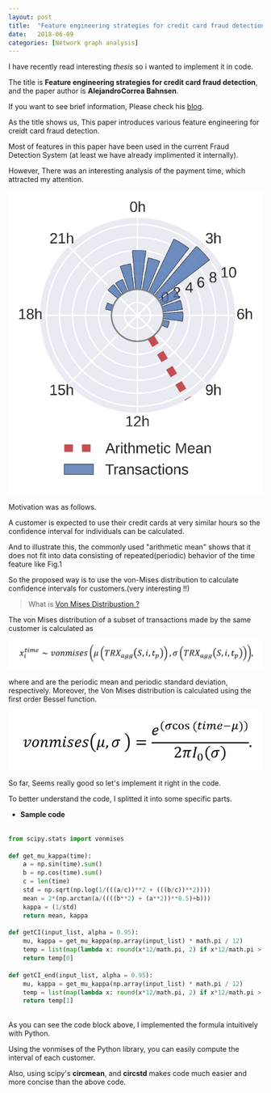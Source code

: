 ```yaml
---
layout: post
title:  "Feature engineering strategies for credit card fraud detection"
date:   2018-06-09
categories: [Network graph analysis]
---
```


I have recently read interesting *thesis* so i wanted to implement it in code.

The title is **Feature engineering strategies for credit card fraud detection**, and the paper author is **AlejandroCorrea Bahnsen**.

If you want to see brief information, Please check his [blog](https://blog.easysol.net/feature-engineering-for-fraud-detection/).

As the title shows us, This paper introduces various feature engineering for creidt card fraud detection.

Most of features in this paper have been used in the current Fraud Detection System (at least we have already implimented it internally).

However, There was an interesting analysis of the payment time, which attracted my attention.

![screenshot_1](/static/img/PeriodicTime1.png)

Motivation was as follows. 

A customer is expected to use their credit cards at very similar hours so the confidence interval for individuals can be calculated.

And to illustrate this, the commonly used "arithmetic mean" shows that it does not fit into data consisting of repeated(periodic) behavior of the time feature like Fig.1 


So the proposed way is to use the von-Mises distribution to calculate confidence intervals for customers.(very interesting !!)

> What is [Von Mises Distribustion ?](https://en.wikipedia.org/wiki/Von_Mises_distribution) 

The von Mises distribution of a subset of transactions made by the same customer is calculated as

![screenshot_2](/static/img/PeriodicTime-Formula2.png)

where and are the periodic mean and periodic standard deviation, respectively. Moreover, the Von Mises distribution is calculated using the first order Bessel function.

![screenshot_2](/static/img/PeriodicTime-Formula3.png)

So far, Seems really good so let's implement it right in the code.

To better understand the code, I splitted it into some specific parts.

+ **Sample code**

~~~python

from scipy.stats import vonmises

def get_mu_kappa(time):
    a = np.sin(time).sum()
    b = np.cos(time).sum()
    c = len(time)
    std = np.sqrt(np.log(1/(((a/c))**2 + (((b/c))**2))))
    mean = 2*(np.arctan(a/((((b**2) + (a**2))**0.5)+b)))
    kappa = (1/std)
    return mean, kappa
    
def getCI(input_list, alpha = 0.95):
    mu, kappa = get_mu_kappa(np.array(input_list) * math.pi / 12)
    temp = list(map(lambda x: round(x*12/math.pi, 2) if x*12/math.pi > 0 else round(x*12/math.pi, 2) + 24, vonmises.interval(alpha, kappa, loc=mu, scale=1)))
    return temp[0]

def getCI_end(input_list, alpha = 0.95):
    mu, kappa = get_mu_kappa(np.array(input_list) * math.pi / 12)
    temp = list(map(lambda x: round(x*12/math.pi, 2) if x*12/math.pi > 0 else round(x*12/math.pi, 2) + 24, vonmises.interval(alpha, kappa, loc=mu, scale=1)))
    return temp[1]    
    
~~~

As you can see the code block above, I implemented the formula intuitively with Python.

Using the vonmises of the Python library, you can easily compute the interval of each customer.

Also, using scipy's **circmean**, and **circstd** makes code much easier and more concise than the above code.

        
